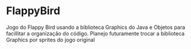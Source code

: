 # FlappyBird
Jogo do Flappy Bird usando a biblioteca Graphics do Java e Objetos para facillitar a organização do código.
Planejo futuramente trocar a biblioteca Graphics por sprites do jogo original